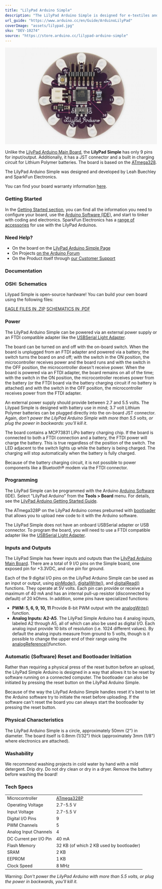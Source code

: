 ```yaml
---
title: "LilyPad Arduino Simple"
description: "The LilyPad Arduino Simple is designed for e-textiles and wearables projects. It can be sewn to fabric and similarly mounted power supplies, sensors and actuators with conductive thread."
url_guide: "https://www.arduino.cc/en/Guide/ArduinoLilyPad"
coverImage: "assets/lilypad.jpg"
sku: "DEV-10274"
source: "https://store.arduino.cc/lilypad-arduino-simple"
---
```


![The LilyPad Arduino Simple board](./assets/lilypad.jpg)

Unlike the [LilyPad Arduino Main Board](https://www.arduino.cc/en/Main/ArduinoBoardLilyPad), the **LilyPad Simple** has only 9 pins for input/output. Additionally, it has a JST connector and a built in charging circuit for Lithium Polymer batteries. The board is based on the [ATmega328](http://www.atmel.com/assets/Atmel-8271-8-bit-AVR-Microcontroller-ATmega48A-48PA-88A-88PA-168A-168PA-328-328P_datasheet_Complete.pdf).  
  
The LilyPad Arduino Simple was designed and developed by Leah Buechley and SparkFun Electronics.

You can find your board warranty information [here](https://www.arduino.cc/en/Main/warranty).

### Getting Started

In the [Getting Started section](https://www.arduino.cc/en/Guide/ArduinoLilyPad), you can find all the information you need to configure your board, use the [Arduino Software (IDE)](https://www.arduino.cc/en/Main/Software), and start to tinker with coding and electronics. SparkFun Electronics has a [range of accessories](http://www.sparkfun.com/commerce/categories.php?c=135) for use with the LilyPad Arduinos.

### Need Help?

* On the board on the [LilyPad Arduino Simple Page](http://lilypadarduino.org/?p=149)
* On Projects [on the Arduino Forum](https://forum.arduino.cc/index.php?board=3.0)
* On the Product itself through [our Customer Support](https://store.arduino.cc/index.php?main_page=contact_us&language=en)

### Documentation

### OSH: Schematics

Lilypad Simple is open-source hardware! You can build your own board using the following files:

[EAGLE FILES IN .ZIP](http://dlnmh9ip6v2uc.cloudfront.net/datasheets/Dev/LilyPad/LilyPad-Simple-v25.zip) 
[SCHEMATICS IN .PDF](http://dlnmh9ip6v2uc.cloudfront.net/datasheets/Dev/LilyPad/LilyPad-Simple-v25.pdf)

### Power

The LilyPad Arduino Simple can be powered via an external power supply or an FTDI compatible adapter like the [USBSerial Light Adapter](https://www.arduino.cc/en/Main/USBSerial).  
  
The board can be turned on and off with the on-board switch. When the board is unplugged from an FTDI adapter and powered via a battery, the switch turns the board on and off; with the switch in the ON position, the microcontroller receives power and the board runs and with the switch in the OFF position, the microcontroller doesn't receive power. When the board is powered via an FTDI adapter, the board remains on all of the time; with the switch in the ON position, the microcontroller receives power from the battery (or the FTDI board via the battery charging circuit if no battery is attached) and with the switch in the OFF position, the microcontroller receives power from the FTDI adapter.

An external power supply should provide between 2.7 and 5.5 volts. The Lilypad Simple is designed with battery use in mind; 3.7 volt Lithium Polymer batteries can be plugged directly into the on-board JST connector. Again, *don't power the LilyPad Arduino Simple with more than 5.5 volts, or plug the power in backwards: you'll kill it*.

The board contains a MCP73831 LiPo battery charging chip. If the board is connected to both a FTDI connection and a battery, the FTDI power will charge the battery. This is true regardless of the position of the switch. The LED adjacent to the switch lights up while the battery is being charged. The charging will stop automatically when the battery is fully charged.

Because of the battery charging circuit, it is not possible to power components like a Bluetooth® modem via the FTDI connector.

### Programming

The LilyPad Simple can be programmed with the Arduino [Arduino Software](https://www.arduino.cc/en/Main/Software) (IDE). Select "LilyPad Arduino" from the **Tools > Board** menu. For details, see the [LilyPad Arduino Getting Started Guide](https://www.arduino.cc/en/Guide/ArduinoLilyPad).

The ATmega328P on the LilyPad Arduino comes preburned with [bootloader](https://www.arduino.cc/en/Hacking/Bootloader?from=Tutorial.Bootloader) that allows you to upload new code to it with the Arduino software.

The LilyPad Simple does not have an onboard USBSerial adapter or USB connector. To program the board, you will need to use a FTDI compatible adapter like the [USBSerial Light Adapter](https://www.arduino.cc/en/Main/en/Main/USBSerial).

### Inputs and Outputs

The LilyPad Simple has fewer inputs and outputs than the [LilyPad Arduino Main Board](https://www.arduino.cc/en/Main/ArduinoBoardLilyPad). There are a total of 9 I/O pins on the Simple board, one exposed pin for +3.3VDC, and one pin for ground.

Each of the 9 digital I/O pins on the LilyPad Arduino Simple can be used as an input or output, using [pinMode()](https://www.arduino.cc/en/Reference/PinMode), [digitalWrite()](https://www.arduino.cc/en/Reference/DigitalWrite), and [digitalRead()](https://www.arduino.cc/en/Reference/DigitalRead) functions. They operate at 5V volts. Each pin can provide or receive a maximum of 40 mA and has an internal pull-up resistor (disconnected by default) of 20 kOhms. In addition, some pins have specialized functions:

* **PWM: 5, 6, 9, 10, 11** Provide 8-bit PWM output with the [analogWrite()](https://www.arduino.cc/en/Reference/AnalogWrite) function.
* **Analog Inputs: A2-A5**. The LilyPad Simple Arduino has 4 analog inputs, labeled A2 through A5, all of which can also be used as digital I/O. Each analog input provide 10 bits of resolution (i.e. 1024 different values). By default the analog inputs measure from ground to 5 volts, though is it possible to change the upper end of their range using the [analogReference()](https://www.arduino.cc/en/Reference/AnalogReference)function.

### Automatic (Software) Reset and Bootloader Initiation

Rather than requiring a physical press of the reset button before an upload, the LilyPad Simple Arduino is designed in a way that allows it to be reset by software running on a connected computer. The bootloader can also be initiated by pressing the reset button on the LilyPad Arduino Simple.

Because of the way the LilyPad Arduino Simple handles reset it's best to let the Arduino software try to initiate the reset before uploading. If the software can't reset the board you can always start the bootloader by pressing the reset button.

### Physical Characteristics

The LilyPad Arduino Simple is a circle, approximately 50mm (2") in diameter. The board itself is 0.8mm (1/32") thick (approximately 3mm (1/8") where electronics are attached).

### Washability

We recommend washing projects in cold water by hand with a mild detergent. Drip dry. Do not dry clean or dry in a dryer. Remove the battery before washing the board!

### Tech Specs


|                        |                                                                                                                    |
| ---------------------- | ------------------------------------------------------------------------------------------------------------------ |
| Microcontroller        | [ATmega328P](http://ww1.microchip.com/downloads/en/DeviceDoc/ATmega48A-PA-88A-PA-168A-PA-328-P-DS-DS40002061A.pdf) |
| Operating Voltage      | 2.7-5.5 V                                                                                                          |
| Input Voltage          | 2.7-5.5 V                                                                                                          |
| Digital I/O Pins       | 9                                                                                                                  |
| PWM Channels           | 5                                                                                                                  |
| Analog Input Channels  | 4                                                                                                                  |
| DC Current per I/O Pin | 40 mA                                                                                                              |
| Flash Memory           | 32 KB (of which 2 KB used by bootloader)                                                                           |
| SRAM                   | 2 KB                                                                                                               |
| EEPROM                 | 1 KB                                                                                                               |
| Clock Speed            | 8 MHz                                                                                                              |
  
Warning: *Don't power the LilyPad Arduino with more than 5.5 volts, or plug the power in backwards, you'll kill it.*